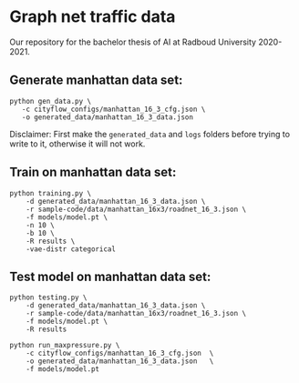 # Graph net traffic data

Our repository for the bachelor thesis of AI at Radboud University 2020-2021.

## Generate manhattan data set:
```
python gen_data.py \
   -c cityflow_configs/manhattan_16_3_cfg.json \
   -o generated_data/manhattan_16_3_data.json 
```

Disclaimer: First make the `generated_data` and `logs` folders before trying to write to it, otherwise it will not work.

## Train on manhattan data set:
```
python training.py \
    -d generated_data/manhattan_16_3_data.json \
    -r sample-code/data/manhattan_16x3/roadnet_16_3.json \
    -f models/model.pt \
    -n 10 \
    -b 10 \ 
    -R results \
    -vae-distr categorical
```

## Test model on manhattan data set:
```
python testing.py \
    -d generated_data/manhattan_16_3_data.json \
    -r sample-code/data/manhattan_16x3/roadnet_16_3.json \
    -f models/model.pt \
    -R results
```

```
python run_maxpressure.py \
    -c cityflow_configs/manhattan_16_3_cfg.json  \
    -o generated_data/manhattan_16_3_data.json   \
    -f models/model.pt
```
